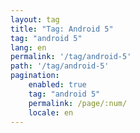 ```yaml
---
layout: tag
title: "Tag: Android 5"
tag: "android 5"
lang: en
permalink: '/tag/android-5'
path: '/tag/android-5'
pagination:
    enabled: true
    tag: "android 5"
    permalink: /page/:num/
    locale: en
---
```

